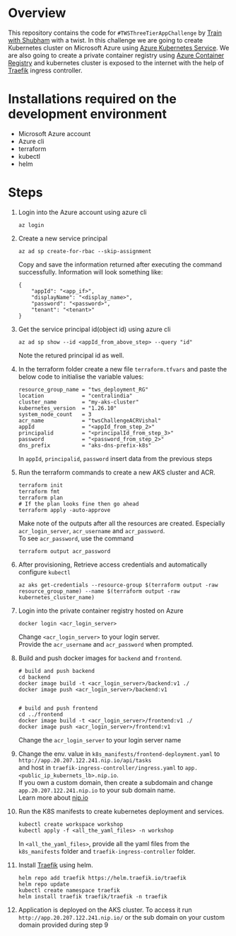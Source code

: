 # Overview  
This repository contains the code for `#TWSThreeTierAppChallenge` by [Train with Shubham](https://www.linkedin.com/posts/shubhamlondhe1996_twsthreetierappchallenge-trainwithshubham-activity-7151064404992679936-jsdZ?utm_source=share&utm_medium=member_desktop) with a twist. In this challenge we are going to create Kubernetes cluster on Microsoft Azure using [Azure Kubernetes Service](https://azure.microsoft.com/en-in/products/kubernetes-service). We are also going to create a private container registry using [Azure Container Registry](https://azure.microsoft.com/en-in/products/container-registry) and kubernetes cluster is exposed to the internet with the help of [Traefik](https://traefik.io/traefik/) ingress controller.


# Installations required on the development environment
- Microsoft Azure account
- Azure cli
- terraform 
- kubectl
- helm

# Steps
1. Login into the Azure account using azure cli
    ```
    az login
    ```
2. Create a new service principal  

    ```
    az ad sp create-for-rbac --skip-assignment
    ```

    Copy and save the information returned after executing the command successfully. Information will look something like:
    ```
    {
        "appId": "<app_if>",
        "displayName": "<display_name>",
        "password": "<password>",
        "tenant": "<tenant>"
    }
    ```

3. Get the service principal id(object id) using azure cli
    ```
    az ad sp show --id <appId_from_above_step> --query "id"
    ```
    Note the retured principal id as well.

4. In the terraform folder create a new file `terraform.tfvars` and paste the below code to initialise the variable values:
    ```
    resource_group_name = "tws_deployment_RG"
    location            = "centralindia"
    cluster_name        = "my-aks-cluster"
    kubernetes_version  = "1.26.10"
    system_node_count   = 3
    acr_name            = "twsChallengeACRVishal"
    appId               = "<appId_from_step_2>"
    principalid         = "<principalId_from_step_3>"
    password            = "<password_from_step_2>"
    dns_prefix          = "aks-dns-prefix-k8s"
    ```
    In `appId`, `principalid`, `password` insert data from the previous steps

5. Run the terraform commands to create a new AKS cluster and ACR.
    ```
    terraform init
    terraform fmt
    terraform plan
    # If the plan looks fine then go ahead
    terraform apply -auto-approve
    ```
    Make note of the outputs after all the resources are created. Especially `acr_login_server`, `acr_username` and `acr_password`.  
    To see `acr_password`, use the command 
    ```
    terraform output acr_password
    ```

6. After provisioning, Retrieve access credentials and automatically configure `kubectl`
    ```
    az aks get-credentials --resource-group $(terraform output -raw resource_group_name) --name $(terraform output -raw kubernetes_cluster_name)
    ```

7. Login into the private container registry hosted on Azure
    ```
    docker login <acr_login_server>
    ```
    Change `<acr_login_server>` to your login server.  
    Provide the `acr_username` and `acr_password` when prompted.

8. Build and push docker images for `backend` and `frontend`.
    ```
    # build and push backend
    cd backend
    docker image build -t <acr_login_server>/backend:v1 ./
    docker image push <acr_login_server>/backend:v1


    # build and push frontend  
    cd ../frontend
    docker image build -t <acr_login_server>/frontend:v1 ./
    docker image push <acr_login_server>/frontend:v1
    ```
    Change the `acr_login_server` to your login server name

9. Change the env. value in `k8s_manifests/frontend-deployment.yaml` to `http://app.20.207.122.241.nip.io/api/tasks`   
and host in  `traefik-ingress-controller/ingress.yaml` to `app.<public_ip_kubernets_lb>.nip.io`.  
If you own a custom domain, then create a subdomain and change `app.20.207.122.241.nip.io` to your sub domain name.  
Learn more about [nip.io](https://nip.io/)


10. Run the K8S manifests to create kubernetes deployment and services.
    ```
    kubectl create workspace workshop
    kubectl apply -f <all_the_yaml_files> -n workshop
    ```
    In `<all_the_yaml_files>`, provide all the yaml files from the `k8s_manifests` folder and `traefik-ingress-controller` folder.

11. Install [Traefik](https://traefik.io/traefik/) using helm.
    ```
    helm repo add traefik https://helm.traefik.io/traefik
    helm repo update
    kubectl create namespace traefik
    helm install traefik traefik/traefik -n traefik
    ```

12. Application is deployed on the AKS cluster. To access it run `http://app.20.207.122.241.nip.io/` or the sub domain on your custom domain provided during step 9